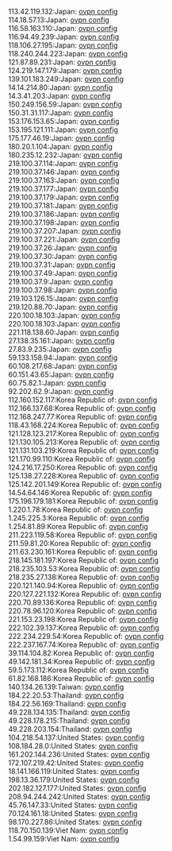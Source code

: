113.42.119.132:Japan: [ovpn config](vpn/113_42_119_132.ovpn)  
114.18.57.13:Japan: [ovpn config](vpn/114_18_57_13.ovpn)  
116.58.163.110:Japan: [ovpn config](vpn/116_58_163_110.ovpn)  
116.94.49.239:Japan: [ovpn config](vpn/116_94_49_239.ovpn)  
118.106.27.195:Japan: [ovpn config](vpn/118_106_27_195.ovpn)  
118.240.244.223:Japan: [ovpn config](vpn/118_240_244_223.ovpn)  
121.87.89.231:Japan: [ovpn config](vpn/121_87_89_231.ovpn)  
124.219.147.179:Japan: [ovpn config](vpn/124_219_147_179.ovpn)  
139.101.183.249:Japan: [ovpn config](vpn/139_101_183_249.ovpn)  
14.14.214.80:Japan: [ovpn config](vpn/14_14_214_80.ovpn)  
14.3.41.203:Japan: [ovpn config](vpn/14_3_41_203.ovpn)  
150.249.156.59:Japan: [ovpn config](vpn/150_249_156_59.ovpn)  
150.31.31.117:Japan: [ovpn config](vpn/150_31_31_117.ovpn)  
153.176.153.65:Japan: [ovpn config](vpn/153_176_153_65.ovpn)  
153.195.121.111:Japan: [ovpn config](vpn/153_195_121_111.ovpn)  
175.177.46.19:Japan: [ovpn config](vpn/175_177_46_19.ovpn)  
180.20.1.104:Japan: [ovpn config](vpn/180_20_1_104.ovpn)  
180.235.12.232:Japan: [ovpn config](vpn/180_235_12_232.ovpn)  
219.100.37.114:Japan: [ovpn config](vpn/219_100_37_114.ovpn)  
219.100.37.146:Japan: [ovpn config](vpn/219_100_37_146.ovpn)  
219.100.37.163:Japan: [ovpn config](vpn/219_100_37_163.ovpn)  
219.100.37.177:Japan: [ovpn config](vpn/219_100_37_177.ovpn)  
219.100.37.179:Japan: [ovpn config](vpn/219_100_37_179.ovpn)  
219.100.37.181:Japan: [ovpn config](vpn/219_100_37_181.ovpn)  
219.100.37.186:Japan: [ovpn config](vpn/219_100_37_186.ovpn)  
219.100.37.198:Japan: [ovpn config](vpn/219_100_37_198.ovpn)  
219.100.37.207:Japan: [ovpn config](vpn/219_100_37_207.ovpn)  
219.100.37.221:Japan: [ovpn config](vpn/219_100_37_221.ovpn)  
219.100.37.26:Japan: [ovpn config](vpn/219_100_37_26.ovpn)  
219.100.37.30:Japan: [ovpn config](vpn/219_100_37_30.ovpn)  
219.100.37.31:Japan: [ovpn config](vpn/219_100_37_31.ovpn)  
219.100.37.49:Japan: [ovpn config](vpn/219_100_37_49.ovpn)  
219.100.37.9:Japan: [ovpn config](vpn/219_100_37_9.ovpn)  
219.100.37.98:Japan: [ovpn config](vpn/219_100_37_98.ovpn)  
219.103.126.15:Japan: [ovpn config](vpn/219_103_126_15.ovpn)  
219.120.88.70:Japan: [ovpn config](vpn/219_120_88_70.ovpn)  
220.100.18.103:Japan: [ovpn config](vpn/220_100_18_103.ovpn)  
220.100.18.103:Japan: [ovpn config](vpn/220_100_18_103.ovpn)  
221.118.138.60:Japan: [ovpn config](vpn/221_118_138_60.ovpn)  
27.138.35.161:Japan: [ovpn config](vpn/27_138_35_161.ovpn)  
27.83.9.235:Japan: [ovpn config](vpn/27_83_9_235.ovpn)  
59.133.158.94:Japan: [ovpn config](vpn/59_133_158_94.ovpn)  
60.108.217.68:Japan: [ovpn config](vpn/60_108_217_68.ovpn)  
60.151.43.65:Japan: [ovpn config](vpn/60_151_43_65.ovpn)  
60.75.82.1:Japan: [ovpn config](vpn/60_75_82_1.ovpn)  
92.202.62.9:Japan: [ovpn config](vpn/92_202_62_9.ovpn)  
112.160.152.117:Korea Republic of: [ovpn config](vpn/112_160_152_117.ovpn)  
112.166.137.68:Korea Republic of: [ovpn config](vpn/112_166_137_68.ovpn)  
112.168.247.77:Korea Republic of: [ovpn config](vpn/112_168_247_77.ovpn)  
118.43.168.224:Korea Republic of: [ovpn config](vpn/118_43_168_224.ovpn)  
121.128.123.217:Korea Republic of: [ovpn config](vpn/121_128_123_217.ovpn)  
121.130.105.213:Korea Republic of: [ovpn config](vpn/121_130_105_213.ovpn)  
121.131.103.219:Korea Republic of: [ovpn config](vpn/121_131_103_219.ovpn)  
121.170.99.110:Korea Republic of: [ovpn config](vpn/121_170_99_110.ovpn)  
124.216.17.250:Korea Republic of: [ovpn config](vpn/124_216_17_250.ovpn)  
125.138.27.228:Korea Republic of: [ovpn config](vpn/125_138_27_228.ovpn)  
125.142.201.149:Korea Republic of: [ovpn config](vpn/125_142_201_149.ovpn)  
14.54.64.146:Korea Republic of: [ovpn config](vpn/14_54_64_146.ovpn)  
175.196.179.181:Korea Republic of: [ovpn config](vpn/175_196_179_181.ovpn)  
1.220.1.78:Korea Republic of: [ovpn config](vpn/1_220_1_78.ovpn)  
1.245.225.3:Korea Republic of: [ovpn config](vpn/1_245_225_3.ovpn)  
1.254.81.89:Korea Republic of: [ovpn config](vpn/1_254_81_89.ovpn)  
211.223.119.58:Korea Republic of: [ovpn config](vpn/211_223_119_58.ovpn)  
211.59.81.20:Korea Republic of: [ovpn config](vpn/211_59_81_20.ovpn)  
211.63.230.161:Korea Republic of: [ovpn config](vpn/211_63_230_161.ovpn)  
218.145.181.197:Korea Republic of: [ovpn config](vpn/218_145_181_197.ovpn)  
218.235.103.53:Korea Republic of: [ovpn config](vpn/218_235_103_53.ovpn)  
218.235.27.138:Korea Republic of: [ovpn config](vpn/218_235_27_138.ovpn)  
220.121.140.94:Korea Republic of: [ovpn config](vpn/220_121_140_94.ovpn)  
220.127.221.132:Korea Republic of: [ovpn config](vpn/220_127_221_132.ovpn)  
220.70.89.136:Korea Republic of: [ovpn config](vpn/220_70_89_136.ovpn)  
220.78.96.120:Korea Republic of: [ovpn config](vpn/220_78_96_120.ovpn)  
221.153.23.198:Korea Republic of: [ovpn config](vpn/221_153_23_198.ovpn)  
222.102.39.137:Korea Republic of: [ovpn config](vpn/222_102_39_137.ovpn)  
222.234.229.54:Korea Republic of: [ovpn config](vpn/222_234_229_54.ovpn)  
222.237.167.74:Korea Republic of: [ovpn config](vpn/222_237_167_74.ovpn)  
39.114.104.82:Korea Republic of: [ovpn config](vpn/39_114_104_82.ovpn)  
49.142.181.34:Korea Republic of: [ovpn config](vpn/49_142_181_34.ovpn)  
59.5.173.112:Korea Republic of: [ovpn config](vpn/59_5_173_112.ovpn)  
61.82.168.186:Korea Republic of: [ovpn config](vpn/61_82_168_186.ovpn)  
140.134.26.139:Taiwan: [ovpn config](vpn/140_134_26_139.ovpn)  
184.22.20.53:Thailand: [ovpn config](vpn/184_22_20_53.ovpn)  
184.22.56.169:Thailand: [ovpn config](vpn/184_22_56_169.ovpn)  
49.228.134.135:Thailand: [ovpn config](vpn/49_228_134_135.ovpn)  
49.228.178.215:Thailand: [ovpn config](vpn/49_228_178_215.ovpn)  
49.228.203.154:Thailand: [ovpn config](vpn/49_228_203_154.ovpn)  
104.218.54.137:United States: [ovpn config](vpn/104_218_54_137.ovpn)  
108.184.28.0:United States: [ovpn config](vpn/108_184_28_0.ovpn)  
161.202.144.236:United States: [ovpn config](vpn/161_202_144_236.ovpn)  
172.107.219.42:United States: [ovpn config](vpn/172_107_219_42.ovpn)  
18.141.166.119:United States: [ovpn config](vpn/18_141_166_119.ovpn)  
198.13.36.179:United States: [ovpn config](vpn/198_13_36_179.ovpn)  
202.182.127.177:United States: [ovpn config](vpn/202_182_127_177.ovpn)  
208.94.244.242:United States: [ovpn config](vpn/208_94_244_242.ovpn)  
45.76.147.33:United States: [ovpn config](vpn/45_76_147_33.ovpn)  
70.124.161.18:United States: [ovpn config](vpn/70_124_161_18.ovpn)  
98.170.227.86:United States: [ovpn config](vpn/98_170_227_86.ovpn)  
118.70.150.139:Viet Nam: [ovpn config](vpn/118_70_150_139.ovpn)  
1.54.99.159:Viet Nam: [ovpn config](vpn/1_54_99_159.ovpn)  
